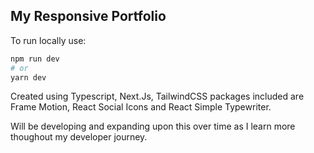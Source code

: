 ## My Responsive Portfolio

To run locally use:

```bash
npm run dev
# or
yarn dev
```

Created using Typescript, Next.Js, TailwindCSS packages included are Frame Motion, React Social Icons and React Simple Typewriter.

Will be developing and expanding upon this over time as I learn more thoughout my developer journey. 